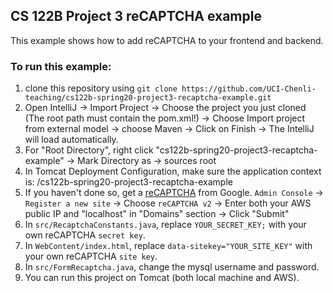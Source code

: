 ## CS 122B Project 3 reCAPTCHA example

This example shows how to add reCAPTCHA to your frontend and backend.

### To run this example: 
1. clone this repository using `git clone https://github.com/UCI-Chenli-teaching/cs122b-spring20-project3-recaptcha-example.git`
2. Open IntelliJ -> Import Project -> Choose the project you just cloned (The root path must contain the pom.xml!) -> Choose Import project from external model -> choose Maven -> Click on Finish -> The IntelliJ will load automatically.
3. For "Root Directory", right click "cs122b-spring20-project3-recaptcha-example" -> Mark Directory as -> sources root
4. In Tomcat Deployment Configuration, make sure the application context is: /cs122b-spring20-project3-recaptcha-example
5. If you haven't done so, get a [reCAPTCHA](https://www.google.com/recaptcha/intro/v3.html) from Google. 
   `Admin Console` -> `Register a new site` -> Choose `reCAPTCHA v2` -> Enter both your AWS public IP and "localhost" in "Domains" section -> Click "Submit"
6. In `src/RecaptchaConstants.java`, replace `YOUR_SECRET_KEY;` with your own reCAPTCHA `secret key`.
7. In `WebContent/index.html`, replace `data-sitekey="YOUR_SITE_KEY"` with your own reCAPTCHA `site key`.
8. In `src/FormRecaptcha.java`, change the mysql username and password.
9. You can run this project on Tomcat (both local machine and AWS).
